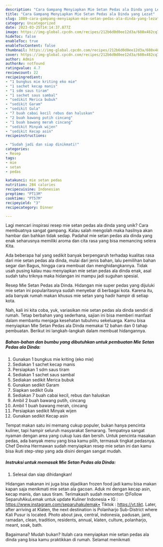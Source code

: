 ```yaml
---
description: "Cara Gampang Menyiapkan Mie Setan Pedas ala Dinda yang Lezat"
title: "Cara Gampang Menyiapkan Mie Setan Pedas ala Dinda yang Lezat"
slug: 1089-cara-gampang-menyiapkan-mie-setan-pedas-ala-dinda-yang-lezat
category: Uncategorized
date: 2023-03-25T14:14:37.877Z
image: https://img-global.cpcdn.com/recipes/212b6d0d0ee12d3a/680x482cq70/mie-setan-pedas-ala-dinda-foto-resep-utama.jpg
hideToc: false
enableToc: true
enableTocContent: false
thumbnail: https://img-global.cpcdn.com/recipes/212b6d0d0ee12d3a/680x482cq70/mie-setan-pedas-ala-dinda-foto-resep-utama.jpg
cover: https://img-global.cpcdn.com/recipes/212b6d0d0ee12d3a/680x482cq70/mie-setan-pedas-ala-dinda-foto-resep-utama.jpg
author: Admin
authorAv: notfound
ratingvalue: 4.7
reviewcount: 22
recipeingredient:
- "1 bungkus mie kriting eko mie"
- "1 sachet kecap manis"
- "1 sdm saus tiram"
- "1 sachet saus sambal"
- "sedikit Merica bubuk"
- "sedikit Garam"
- "sedikit Gula"
- "7 buah cabai kecil rebus dan haluskan"
- "2 buah bawang putih cincang"
- "1 buah bawang merah cincang"
- "sedikit Minyak wijen"
- "sedikit Kecap asin"
recipeinstructions:

- "Sudah jadi dan siap dinikmati!"
categories:
- Resep
tags:
- mie
- setan
- pedas

katakunci: mie setan pedas 
nutrition: 284 calories
recipecuisine: Indonesian
preptime: "PT13M"
cooktime: "PT57M"
recipeyield: "3"
recipecategory: Dinner

---
```





Lagi mencari inspirasi resep mie setan pedas ala dinda yang unik? Cara membuatnya sangat gampang. Kalau salah mengolah maka hasilnya akan hambar dan bahkan tidak sedap. Padahal mie setan pedas ala dinda yang enak seharusnya memiliki aroma dan cita rasa yang bisa memancing selera Kita.





Ada beberapa hal yang sedikit banyak berpengaruh terhadap kualitas rasa dari mie setan pedas ala dinda, mulai dari jenis bahan, lalu pemilihan bahan segar dan Bagus, hingga cara membuat dan menghidangkannya. Tidak usah pusing kalau mau menyiapkan mie setan pedas ala dinda enak,      asal sudah tahu triknya maka hidangan ini mampu jadi suguhan spesial.














Resep Mie Setan Pedas ala Dinda. Hidangan mie super pedas yang dijuluki mie setan ini popularitasnya sudah menyebar di berbagai kota. Karena itu, ada banyak rumah makan khusus mie setan yang hadir hampir di setiap kota.






Nah, kali ini kita coba, yuk, variasikan mie setan pedas ala dinda sendiri di rumah. Tetap berbahan yang sederhana, sajian ini bisa memberi manfaat dalam membantu menjaga kesehatan tubuhmu sekeluarga. Kamu bisa menyiapkan Mie Setan Pedas ala Dinda memakai 12 bahan dan 0 tahap pembuatan. Berikut ini langkah-langkah dalam membuat hidangannya.

<!--inarticleads1-->

##### Bahan-bahan dan bumbu yang dibutuhkan untuk pembuatan Mie Setan Pedas ala Dinda:

1. Gunakan 1 bungkus mie kriting (eko mie)
1. Sediakan 1 sachet kecap manis
1. Persiapkan 1 sdm saus tiram
1. Sediakan 1 sachet saus sambal
1. Sediakan sedikit Merica bubuk
1. Gunakan sedikit Garam
1. Siapkan sedikit Gula
1. Sediakan 7 buah cabai kecil, rebus dan haluskan
1. Ambil 2 buah bawang putih, cincang
1. Ambil 1 buah bawang merah, cincang
1. Persiapkan sedikit Minyak wijen
1. Gunakan sedikit Kecap asin


Tempat makan satu ini memang cukup populer, bukan hanya pencinta kuliner, tapi hampir seluruh masyarakat Semarang. Tempatnya sangat nyaman dengan area yang cukup luas dan bersih. Untuk pencinta masakan pedas, ada banyak menu yang bisa kamu pilih, termasuk tingkat pedasnya. Chef Devina Hermawan sudah menyiapkan resep mie setan ini dan kamu bisa ikuti step-step yang ada disini dengan sangat mudah. 

<!--inarticleads2-->

##### Instruksi untuk memasak Mie Setan Pedas ala Dinda:


1. Selesai dan siap dihidangkan!

Hidangan makanan ini juga bisa dijadikan frozen food jadi kamu bisa makan kapan saja menikmati mie setan ala gacoan. Aduk mi dengan kecap asin, kecap manis, dan saus tiram. Terimakasih sudah menonton 😊Follow SeparuhAkuLemak untuk update Kuliner Indonesia • IG : https://www.instagram.com/separuhakulemak• Tiktok : https://vt.tikt. Later, after arriving at Klaten, the next destination is Polanharjo Sub-District where Kali Pusur is located. Photo about java, central, indonesia, padusan, janti, ramadan, clean, tradition, residents, annual, klaten, culture, polanharjo, meant, soak, bath. 

Bagaimana? Mudah bukan? Itulah cara menyiapkan mie setan pedas ala dinda yang bisa kamu praktikkan di rumah. Selamat menikmati
